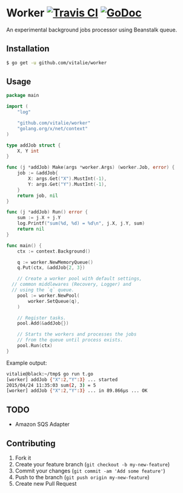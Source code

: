 # Worker [![Travis CI](https://travis-ci.org/vitalie/worker.svg?branch=master)](https://travis-ci.org/vitalie/worker) [![GoDoc](https://godoc.org/github.com/vitalie/worker?status.svg)](http://godoc.org/github.com/vitalie/worker)

An experimental background jobs processor using Beanstalk queue.

## Installation

``` bash
$ go get -u github.com/vitalie/worker
```

## Usage

``` go
package main

import (
	"log"

	"github.com/vitalie/worker"
	"golang.org/x/net/context"
)

type addJob struct {
	X, Y int
}

func (j *addJob) Make(args *worker.Args) (worker.Job, error) {
	job := &addJob{
		X: args.Get("X").MustInt(-1),
		Y: args.Get("Y").MustInt(-1),
	}
	return job, nil
}

func (j *addJob) Run() error {
	sum := j.X + j.Y
	log.Printf("sum(%d, %d) = %d\n", j.X, j.Y, sum)
	return nil
}

func main() {
	ctx := context.Background()

	q := worker.NewMemoryQueue()
	q.Put(ctx, &addJob{2, 3})

	// Create a worker pool with default settings,
  // common middlewares (Recovery, Logger) and
  // using the `q` queue.
	pool := worker.NewPool(
		worker.SetQueue(q),
	)

	// Register tasks.
	pool.Add(&addJob{})

	// Starts the workers and processes the jobs
	// from the queue until process exists.
	pool.Run(ctx)
}
```

Example output:

``` bash
vitalie@black:~/tmp$ go run t.go
[worker] addJob {"X":2,"Y":3} ... started
2015/04/24 11:35:03 sum(2, 3) = 5
[worker] addJob {"X":2,"Y":3} ... in 89.866µs ... OK
```

## TODO

- Amazon SQS Adapter

## Contributing

1. Fork it
2. Create your feature branch (`git checkout -b my-new-feature`)
3. Commit your changes (`git commit -am 'Add some feature'`)
4. Push to the branch (`git push origin my-new-feature`)
5. Create new Pull Request
